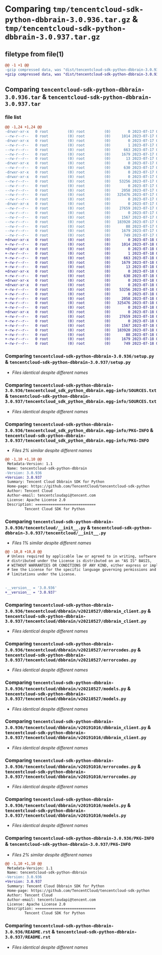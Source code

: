 # Comparing `tmp/tencentcloud-sdk-python-dbbrain-3.0.936.tar.gz` & `tmp/tencentcloud-sdk-python-dbbrain-3.0.937.tar.gz`

## filetype from file(1)

```diff
@@ -1 +1 @@
-gzip compressed data, was "dist/tencentcloud-sdk-python-dbbrain-3.0.936.tar", last modified: Mon Jul 17 00:23:04 2023, max compression
+gzip compressed data, was "dist/tencentcloud-sdk-python-dbbrain-3.0.937.tar", last modified: Tue Jul 18 00:22:09 2023, max compression
```

## Comparing `tencentcloud-sdk-python-dbbrain-3.0.936.tar` & `tencentcloud-sdk-python-dbbrain-3.0.937.tar`

### file list

```diff
@@ -1,24 +1,24 @@
-drwxr-xr-x   0 root         (0) root         (0)        0 2023-07-17 00:23:04.000000 tencentcloud-sdk-python-dbbrain-3.0.936/
--rw-r--r--   0 root         (0) root         (0)     1014 2023-07-17 00:23:04.000000 tencentcloud-sdk-python-dbbrain-3.0.936/setup.py
-drwxr-xr-x   0 root         (0) root         (0)        0 2023-07-17 00:23:04.000000 tencentcloud-sdk-python-dbbrain-3.0.936/tencentcloud_sdk_python_dbbrain.egg-info/
--rw-r--r--   0 root         (0) root         (0)        1 2023-07-17 00:23:04.000000 tencentcloud-sdk-python-dbbrain-3.0.936/tencentcloud_sdk_python_dbbrain.egg-info/dependency_links.txt
--rw-r--r--   0 root         (0) root         (0)      663 2023-07-17 00:23:04.000000 tencentcloud-sdk-python-dbbrain-3.0.936/tencentcloud_sdk_python_dbbrain.egg-info/SOURCES.txt
--rw-r--r--   0 root         (0) root         (0)     1679 2023-07-17 00:23:04.000000 tencentcloud-sdk-python-dbbrain-3.0.936/tencentcloud_sdk_python_dbbrain.egg-info/PKG-INFO
--rw-r--r--   0 root         (0) root         (0)       13 2023-07-17 00:23:04.000000 tencentcloud-sdk-python-dbbrain-3.0.936/tencentcloud_sdk_python_dbbrain.egg-info/top_level.txt
-drwxr-xr-x   0 root         (0) root         (0)        0 2023-07-17 00:23:04.000000 tencentcloud-sdk-python-dbbrain-3.0.936/tencentcloud/
--rw-r--r--   0 root         (0) root         (0)      630 2023-07-17 00:23:04.000000 tencentcloud-sdk-python-dbbrain-3.0.936/tencentcloud/__init__.py
-drwxr-xr-x   0 root         (0) root         (0)        0 2023-07-17 00:23:04.000000 tencentcloud-sdk-python-dbbrain-3.0.936/tencentcloud/dbbrain/
-drwxr-xr-x   0 root         (0) root         (0)        0 2023-07-17 00:23:04.000000 tencentcloud-sdk-python-dbbrain-3.0.936/tencentcloud/dbbrain/v20210527/
--rw-r--r--   0 root         (0) root         (0)    53256 2023-07-17 00:23:04.000000 tencentcloud-sdk-python-dbbrain-3.0.936/tencentcloud/dbbrain/v20210527/dbbrain_client.py
--rw-r--r--   0 root         (0) root         (0)        0 2023-07-17 00:23:04.000000 tencentcloud-sdk-python-dbbrain-3.0.936/tencentcloud/dbbrain/v20210527/__init__.py
--rw-r--r--   0 root         (0) root         (0)     2058 2023-07-17 00:23:04.000000 tencentcloud-sdk-python-dbbrain-3.0.936/tencentcloud/dbbrain/v20210527/errorcodes.py
--rw-r--r--   0 root         (0) root         (0)   325476 2023-07-17 00:23:04.000000 tencentcloud-sdk-python-dbbrain-3.0.936/tencentcloud/dbbrain/v20210527/models.py
--rw-r--r--   0 root         (0) root         (0)        0 2023-07-17 00:23:04.000000 tencentcloud-sdk-python-dbbrain-3.0.936/tencentcloud/dbbrain/__init__.py
-drwxr-xr-x   0 root         (0) root         (0)        0 2023-07-17 00:23:04.000000 tencentcloud-sdk-python-dbbrain-3.0.936/tencentcloud/dbbrain/v20191016/
--rw-r--r--   0 root         (0) root         (0)    27659 2023-07-17 00:23:04.000000 tencentcloud-sdk-python-dbbrain-3.0.936/tencentcloud/dbbrain/v20191016/dbbrain_client.py
--rw-r--r--   0 root         (0) root         (0)        0 2023-07-17 00:23:04.000000 tencentcloud-sdk-python-dbbrain-3.0.936/tencentcloud/dbbrain/v20191016/__init__.py
--rw-r--r--   0 root         (0) root         (0)     1567 2023-07-17 00:23:04.000000 tencentcloud-sdk-python-dbbrain-3.0.936/tencentcloud/dbbrain/v20191016/errorcodes.py
--rw-r--r--   0 root         (0) root         (0)   183920 2023-07-17 00:23:04.000000 tencentcloud-sdk-python-dbbrain-3.0.936/tencentcloud/dbbrain/v20191016/models.py
--rw-r--r--   0 root         (0) root         (0)       88 2023-07-17 00:23:04.000000 tencentcloud-sdk-python-dbbrain-3.0.936/setup.cfg
--rw-r--r--   0 root         (0) root         (0)     1679 2023-07-17 00:23:04.000000 tencentcloud-sdk-python-dbbrain-3.0.936/PKG-INFO
--rw-r--r--   0 root         (0) root         (0)      749 2023-07-17 00:23:04.000000 tencentcloud-sdk-python-dbbrain-3.0.936/README.rst
+drwxr-xr-x   0 root         (0) root         (0)        0 2023-07-18 00:22:09.000000 tencentcloud-sdk-python-dbbrain-3.0.937/
+-rw-r--r--   0 root         (0) root         (0)     1014 2023-07-18 00:22:09.000000 tencentcloud-sdk-python-dbbrain-3.0.937/setup.py
+drwxr-xr-x   0 root         (0) root         (0)        0 2023-07-18 00:22:09.000000 tencentcloud-sdk-python-dbbrain-3.0.937/tencentcloud_sdk_python_dbbrain.egg-info/
+-rw-r--r--   0 root         (0) root         (0)        1 2023-07-18 00:22:09.000000 tencentcloud-sdk-python-dbbrain-3.0.937/tencentcloud_sdk_python_dbbrain.egg-info/dependency_links.txt
+-rw-r--r--   0 root         (0) root         (0)      663 2023-07-18 00:22:09.000000 tencentcloud-sdk-python-dbbrain-3.0.937/tencentcloud_sdk_python_dbbrain.egg-info/SOURCES.txt
+-rw-r--r--   0 root         (0) root         (0)     1679 2023-07-18 00:22:09.000000 tencentcloud-sdk-python-dbbrain-3.0.937/tencentcloud_sdk_python_dbbrain.egg-info/PKG-INFO
+-rw-r--r--   0 root         (0) root         (0)       13 2023-07-18 00:22:09.000000 tencentcloud-sdk-python-dbbrain-3.0.937/tencentcloud_sdk_python_dbbrain.egg-info/top_level.txt
+drwxr-xr-x   0 root         (0) root         (0)        0 2023-07-18 00:22:09.000000 tencentcloud-sdk-python-dbbrain-3.0.937/tencentcloud/
+-rw-r--r--   0 root         (0) root         (0)      630 2023-07-18 00:22:09.000000 tencentcloud-sdk-python-dbbrain-3.0.937/tencentcloud/__init__.py
+drwxr-xr-x   0 root         (0) root         (0)        0 2023-07-18 00:22:09.000000 tencentcloud-sdk-python-dbbrain-3.0.937/tencentcloud/dbbrain/
+drwxr-xr-x   0 root         (0) root         (0)        0 2023-07-18 00:22:09.000000 tencentcloud-sdk-python-dbbrain-3.0.937/tencentcloud/dbbrain/v20210527/
+-rw-r--r--   0 root         (0) root         (0)    53256 2023-07-18 00:22:09.000000 tencentcloud-sdk-python-dbbrain-3.0.937/tencentcloud/dbbrain/v20210527/dbbrain_client.py
+-rw-r--r--   0 root         (0) root         (0)        0 2023-07-18 00:22:09.000000 tencentcloud-sdk-python-dbbrain-3.0.937/tencentcloud/dbbrain/v20210527/__init__.py
+-rw-r--r--   0 root         (0) root         (0)     2058 2023-07-18 00:22:09.000000 tencentcloud-sdk-python-dbbrain-3.0.937/tencentcloud/dbbrain/v20210527/errorcodes.py
+-rw-r--r--   0 root         (0) root         (0)   325476 2023-07-18 00:22:09.000000 tencentcloud-sdk-python-dbbrain-3.0.937/tencentcloud/dbbrain/v20210527/models.py
+-rw-r--r--   0 root         (0) root         (0)        0 2023-07-18 00:22:09.000000 tencentcloud-sdk-python-dbbrain-3.0.937/tencentcloud/dbbrain/__init__.py
+drwxr-xr-x   0 root         (0) root         (0)        0 2023-07-18 00:22:09.000000 tencentcloud-sdk-python-dbbrain-3.0.937/tencentcloud/dbbrain/v20191016/
+-rw-r--r--   0 root         (0) root         (0)    27659 2023-07-18 00:22:09.000000 tencentcloud-sdk-python-dbbrain-3.0.937/tencentcloud/dbbrain/v20191016/dbbrain_client.py
+-rw-r--r--   0 root         (0) root         (0)        0 2023-07-18 00:22:09.000000 tencentcloud-sdk-python-dbbrain-3.0.937/tencentcloud/dbbrain/v20191016/__init__.py
+-rw-r--r--   0 root         (0) root         (0)     1567 2023-07-18 00:22:09.000000 tencentcloud-sdk-python-dbbrain-3.0.937/tencentcloud/dbbrain/v20191016/errorcodes.py
+-rw-r--r--   0 root         (0) root         (0)   183920 2023-07-18 00:22:09.000000 tencentcloud-sdk-python-dbbrain-3.0.937/tencentcloud/dbbrain/v20191016/models.py
+-rw-r--r--   0 root         (0) root         (0)       88 2023-07-18 00:22:09.000000 tencentcloud-sdk-python-dbbrain-3.0.937/setup.cfg
+-rw-r--r--   0 root         (0) root         (0)     1679 2023-07-18 00:22:09.000000 tencentcloud-sdk-python-dbbrain-3.0.937/PKG-INFO
+-rw-r--r--   0 root         (0) root         (0)      749 2023-07-18 00:22:09.000000 tencentcloud-sdk-python-dbbrain-3.0.937/README.rst
```

### Comparing `tencentcloud-sdk-python-dbbrain-3.0.936/setup.py` & `tencentcloud-sdk-python-dbbrain-3.0.937/setup.py`

 * *Files identical despite different names*

### Comparing `tencentcloud-sdk-python-dbbrain-3.0.936/tencentcloud_sdk_python_dbbrain.egg-info/SOURCES.txt` & `tencentcloud-sdk-python-dbbrain-3.0.937/tencentcloud_sdk_python_dbbrain.egg-info/SOURCES.txt`

 * *Files identical despite different names*

### Comparing `tencentcloud-sdk-python-dbbrain-3.0.936/tencentcloud_sdk_python_dbbrain.egg-info/PKG-INFO` & `tencentcloud-sdk-python-dbbrain-3.0.937/tencentcloud_sdk_python_dbbrain.egg-info/PKG-INFO`

 * *Files 2% similar despite different names*

```diff
@@ -1,10 +1,10 @@
 Metadata-Version: 1.1
 Name: tencentcloud-sdk-python-dbbrain
-Version: 3.0.936
+Version: 3.0.937
 Summary: Tencent Cloud Dbbrain SDK for Python
 Home-page: https://github.com/TencentCloud/tencentcloud-sdk-python
 Author: Tencent Cloud
 Author-email: tencentcloudapi@tencent.com
 License: Apache License 2.0
 Description: ============================
         Tencent Cloud SDK for Python
```

### Comparing `tencentcloud-sdk-python-dbbrain-3.0.936/tencentcloud/__init__.py` & `tencentcloud-sdk-python-dbbrain-3.0.937/tencentcloud/__init__.py`

 * *Files 1% similar despite different names*

```diff
@@ -10,8 +10,8 @@
 # Unless required by applicable law or agreed to in writing, software
 # distributed under the License is distributed on an "AS IS" BASIS,
 # WITHOUT WARRANTIES OR CONDITIONS OF ANY KIND, either express or implied.
 # See the License for the specific language governing permissions and
 # limitations under the License.
 
 
-__version__ = '3.0.936'
+__version__ = '3.0.937'
```

### Comparing `tencentcloud-sdk-python-dbbrain-3.0.936/tencentcloud/dbbrain/v20210527/dbbrain_client.py` & `tencentcloud-sdk-python-dbbrain-3.0.937/tencentcloud/dbbrain/v20210527/dbbrain_client.py`

 * *Files identical despite different names*

### Comparing `tencentcloud-sdk-python-dbbrain-3.0.936/tencentcloud/dbbrain/v20210527/errorcodes.py` & `tencentcloud-sdk-python-dbbrain-3.0.937/tencentcloud/dbbrain/v20210527/errorcodes.py`

 * *Files identical despite different names*

### Comparing `tencentcloud-sdk-python-dbbrain-3.0.936/tencentcloud/dbbrain/v20210527/models.py` & `tencentcloud-sdk-python-dbbrain-3.0.937/tencentcloud/dbbrain/v20210527/models.py`

 * *Files identical despite different names*

### Comparing `tencentcloud-sdk-python-dbbrain-3.0.936/tencentcloud/dbbrain/v20191016/dbbrain_client.py` & `tencentcloud-sdk-python-dbbrain-3.0.937/tencentcloud/dbbrain/v20191016/dbbrain_client.py`

 * *Files identical despite different names*

### Comparing `tencentcloud-sdk-python-dbbrain-3.0.936/tencentcloud/dbbrain/v20191016/errorcodes.py` & `tencentcloud-sdk-python-dbbrain-3.0.937/tencentcloud/dbbrain/v20191016/errorcodes.py`

 * *Files identical despite different names*

### Comparing `tencentcloud-sdk-python-dbbrain-3.0.936/tencentcloud/dbbrain/v20191016/models.py` & `tencentcloud-sdk-python-dbbrain-3.0.937/tencentcloud/dbbrain/v20191016/models.py`

 * *Files identical despite different names*

### Comparing `tencentcloud-sdk-python-dbbrain-3.0.936/PKG-INFO` & `tencentcloud-sdk-python-dbbrain-3.0.937/PKG-INFO`

 * *Files 2% similar despite different names*

```diff
@@ -1,10 +1,10 @@
 Metadata-Version: 1.1
 Name: tencentcloud-sdk-python-dbbrain
-Version: 3.0.936
+Version: 3.0.937
 Summary: Tencent Cloud Dbbrain SDK for Python
 Home-page: https://github.com/TencentCloud/tencentcloud-sdk-python
 Author: Tencent Cloud
 Author-email: tencentcloudapi@tencent.com
 License: Apache License 2.0
 Description: ============================
         Tencent Cloud SDK for Python
```

### Comparing `tencentcloud-sdk-python-dbbrain-3.0.936/README.rst` & `tencentcloud-sdk-python-dbbrain-3.0.937/README.rst`

 * *Files identical despite different names*

